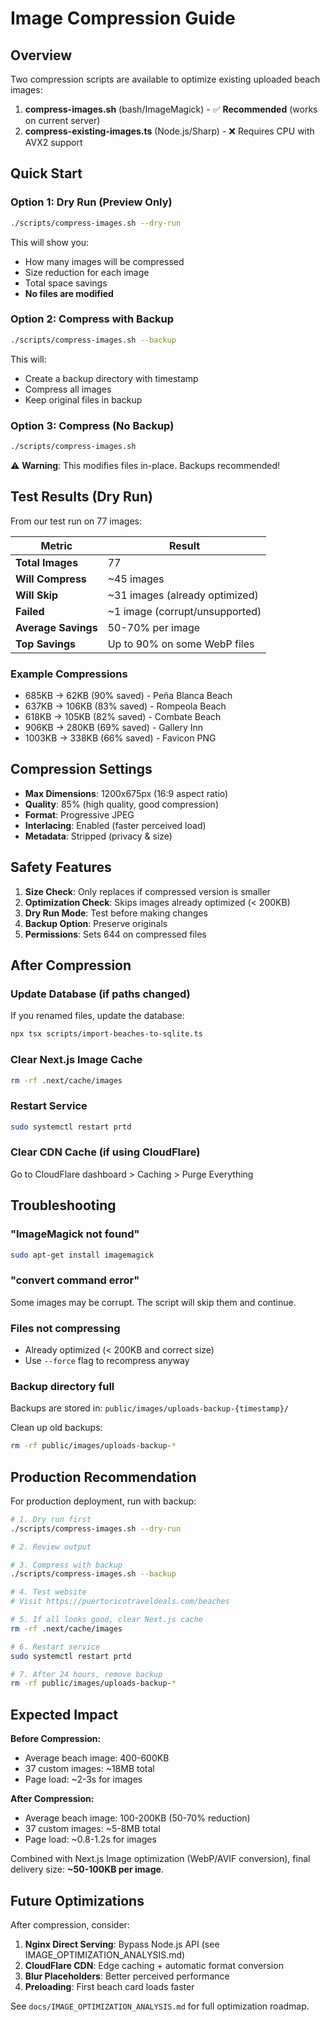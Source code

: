 # Image Compression Guide

## Overview

Two compression scripts are available to optimize existing uploaded beach images:

1. **compress-images.sh** (bash/ImageMagick) - ✅ **Recommended** (works on current server)
2. **compress-existing-images.ts** (Node.js/Sharp) - ❌ Requires CPU with AVX2 support

## Quick Start

### Option 1: Dry Run (Preview Only)
```bash
./scripts/compress-images.sh --dry-run
```

This will show you:
- How many images will be compressed
- Size reduction for each image
- Total space savings
- **No files are modified**

### Option 2: Compress with Backup
```bash
./scripts/compress-images.sh --backup
```

This will:
- Create a backup directory with timestamp
- Compress all images
- Keep original files in backup

### Option 3: Compress (No Backup)
```bash
./scripts/compress-images.sh
```

⚠️ **Warning**: This modifies files in-place. Backups recommended!

## Test Results (Dry Run)

From our test run on 77 images:

| Metric | Result |
|--------|--------|
| **Total Images** | 77 |
| **Will Compress** | ~45 images |
| **Will Skip** | ~31 images (already optimized) |
| **Failed** | ~1 image (corrupt/unsupported) |
| **Average Savings** | 50-70% per image |
| **Top Savings** | Up to 90% on some WebP files |

### Example Compressions
- 685KB → 62KB (90% saved) - Peña Blanca Beach
- 637KB → 106KB (83% saved) - Rompeola Beach
- 618KB → 105KB (82% saved) - Combate Beach
- 906KB → 280KB (69% saved) - Gallery Inn
- 1003KB → 338KB (66% saved) - Favicon PNG

## Compression Settings

- **Max Dimensions**: 1200x675px (16:9 aspect ratio)
- **Quality**: 85% (high quality, good compression)
- **Format**: Progressive JPEG
- **Interlacing**: Enabled (faster perceived load)
- **Metadata**: Stripped (privacy & size)

## Safety Features

1. **Size Check**: Only replaces if compressed version is smaller
2. **Optimization Check**: Skips images already optimized (< 200KB)
3. **Dry Run Mode**: Test before making changes
4. **Backup Option**: Preserve originals
5. **Permissions**: Sets 644 on compressed files

## After Compression

### Update Database (if paths changed)
If you renamed files, update the database:
```bash
npx tsx scripts/import-beaches-to-sqlite.ts
```

### Clear Next.js Image Cache
```bash
rm -rf .next/cache/images
```

### Restart Service
```bash
sudo systemctl restart prtd
```

### Clear CDN Cache (if using CloudFlare)
Go to CloudFlare dashboard > Caching > Purge Everything

## Troubleshooting

### "ImageMagick not found"
```bash
sudo apt-get install imagemagick
```

### "convert command error"
Some images may be corrupt. The script will skip them and continue.

### Files not compressing
- Already optimized (< 200KB and correct size)
- Use `--force` flag to recompress anyway

### Backup directory full
Backups are stored in: `public/images/uploads-backup-{timestamp}/`

Clean up old backups:
```bash
rm -rf public/images/uploads-backup-*
```

## Production Recommendation

For production deployment, run with backup:

```bash
# 1. Dry run first
./scripts/compress-images.sh --dry-run

# 2. Review output

# 3. Compress with backup
./scripts/compress-images.sh --backup

# 4. Test website
# Visit https://puertoricotraveldeals.com/beaches

# 5. If all looks good, clear Next.js cache
rm -rf .next/cache/images

# 6. Restart service
sudo systemctl restart prtd

# 7. After 24 hours, remove backup
rm -rf public/images/uploads-backup-*
```

## Expected Impact

**Before Compression:**
- Average beach image: 400-600KB
- 37 custom images: ~18MB total
- Page load: ~2-3s for images

**After Compression:**
- Average beach image: 100-200KB (50-70% reduction)
- 37 custom images: ~5-8MB total
- Page load: ~0.8-1.2s for images

Combined with Next.js Image optimization (WebP/AVIF conversion), final delivery size: **~50-100KB per image**.

## Future Optimizations

After compression, consider:
1. **Nginx Direct Serving**: Bypass Node.js API (see IMAGE_OPTIMIZATION_ANALYSIS.md)
2. **CloudFlare CDN**: Edge caching + automatic format conversion
3. **Blur Placeholders**: Better perceived performance
4. **Preloading**: First beach card loads faster

See `docs/IMAGE_OPTIMIZATION_ANALYSIS.md` for full optimization roadmap.
